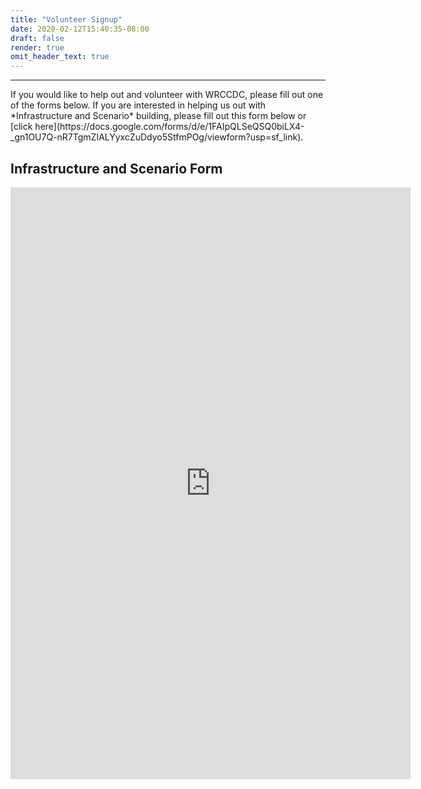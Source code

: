 ```yaml
---
title: "Volunteer Signup"
date: 2020-02-12T15:40:35-08:00
draft: false
render: true
omit_header_text: true
---
```

<hr>
If you would like to help out and volunteer with WRCCDC, please fill out one of the forms below. <!--more--> If you are interested in helping us out with *Infrastructure and Scenario* building, please fill out this form below or [click here](https://docs.google.com/forms/d/e/1FAIpQLSeQSQ0biLX4-_gn1OU7Q-nR7TgmZIALYyxcZuDdyo5StfmPOg/viewform?usp=sf_link).

<h2>Infrastructure and Scenario Form</h2>
<iframe src="https://docs.google.com/forms/d/e/1FAIpQLSeQSQ0biLX4-_gn1OU7Q-nR7TgmZIALYyxcZuDdyo5StfmPOg/viewform?embedded=true" width="640" height="947" frameborder="0" marginheight="0" marginwidth="0">Loading…</iframe>
